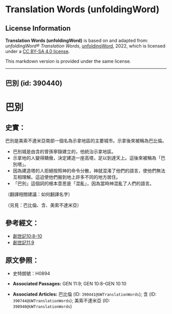 # Translation Words (unfoldingWord)

## License Information

**Translation Words (unfoldingWord)** is based on and adapted from: _unfoldingWord® Translation Words_, [unfoldingWord](https://unfoldingword.org/utw), 2022, which is licensed under a [CC BY-SA 4.0 license](https://creativecommons.org/licenses/by-sa/4.0/legalcode.en).

This markdown version is provided under the same license.



--------------------------------

## 巴別 (id: 390440)

巴別
==

史實：
---

巴別是美索不達米亞南部一個名為示拿地區的主要城市。示拿後來被稱為巴比倫。

* 巴別城是由含的曾孫寧錄建立的，他統治示拿地區。
* 示拿地的人變得驕傲，決定建造一座高塔，足以到達天上。這後來被稱為「巴別塔」。
* 因為建造塔的人拒絕按照神的命令分散，神就混淆了他們的語言，使他們無法互相理解。這迫使他們搬到地上許多不同的地方居住。
* 「巴別」這個詞的根本意思是「混亂」，因為當時神混亂了人們的語言。

（翻譯相關建議：如何翻譯名字）

（另見：巴比倫、含、美索不達米亞）

參考經文：
-----

* [創世記10:8–10](https://ref.ly/Gen10:8-Gen10:10)
* [創世記11:9](https://ref.ly/Gen11:9)

原文參照：
-----

* 史特朗號：H0894

* **Associated Passages:** GEN 11:9; GEN 10:8–GEN 10:10
* **Associated Articles:** 巴比倫 (ID: `390441@UWTranslationWords`); 含 (ID: `390744@UWTranslationWords`); 美索不達米亞 (ID: `390940@UWTranslationWords`)


